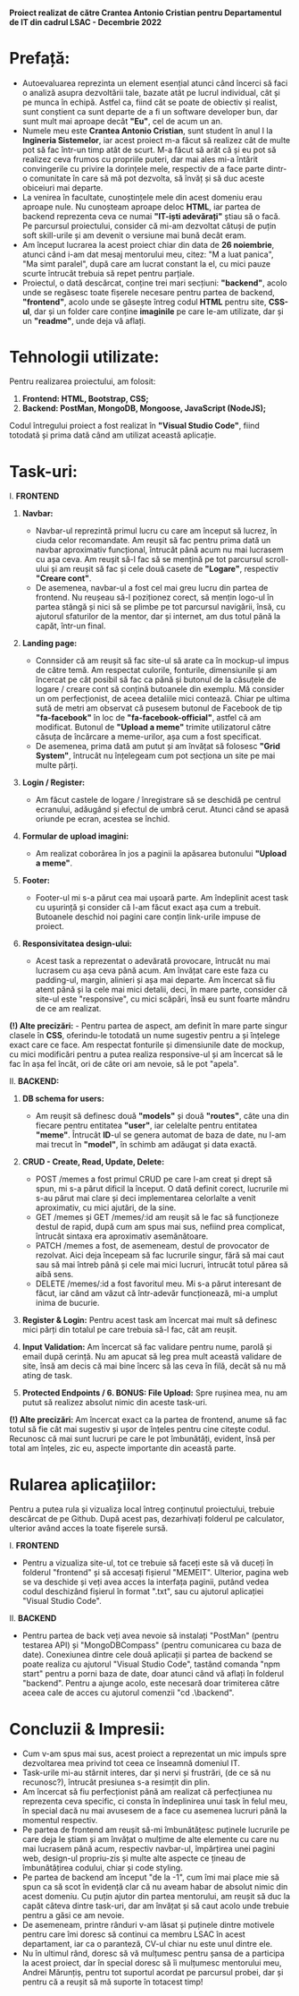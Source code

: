 #### Proiect realizat de către Crantea Antonio Cristian pentru Departamentul de IT din cadrul LSAC - Decembrie 2022

# Prefață:

- Autoevaluarea reprezinta un element esențial atunci când încerci să faci o analiză asupra dezvoltării tale, bazate atât pe lucrul individual, cât și pe munca în echipă. Astfel ca, fiind cât se poate de obiectiv și realist, sunt conștient ca sunt departe de a fi un software developer bun, dar sunt mult mai aproape decât **"Eu"**, cel de acum un an.
- Numele meu este **Crantea Antonio Cristian**, sunt student în anul I la **Ingineria Sistemelor**, iar acest proiect m-a făcut să realizez cât de multe pot să fac într-un timp atât de scurt. M-a făcut să arăt că și eu pot să realizez ceva frumos cu propriile puteri, dar mai ales mi-a întărit convingerile cu privire la dorințele mele, respectiv de a face parte dintr-o comunitate în care să mă pot dezvolta, să învăț și să duc aceste obiceiuri mai departe.
- La venirea în facultate, cunoștințele mele din acest domeniu erau aproape nule. Nu cunoșteam aproape deloc **HTML**, iar partea de backend reprezenta ceva ce numai **"IT-iști adevărați"** știau să o facă. Pe parcursul proiectului, consider că mi-am dezvoltat câtuși de puțin soft skill-urile și am devenit o versiune mai bună decât eram.
- Am început lucrarea la acest proiect chiar din data de **26 noiembrie**, atunci când i-am dat mesaj mentorului meu, citez: "M a luat panica", "Ma simt paralel", după care am lucrat constant la el, cu mici pauze scurte întrucât trebuia să repet pentru parțiale.
- Proiectul, o dată descărcat, conține trei mari secțiuni: **"backend"**, acolo unde se regăsesc toate fișerele necesare pentru partea de backend, **"frontend"**, acolo unde se găsește întreg codul **HTML** pentru site, **CSS-ul**, dar și un folder care conține **imaginile** pe care le-am utilizate, dar și un **"readme"**, unde deja vă aflați.
    
# Tehnologii utilizate:

Pentru realizarea proiectului, am folosit:
1. **Frontend: HTML, Bootstrap, CSS;**
2. **Backend: PostMan, MongoDB, Mongoose, JavaScript (NodeJS);**

Codul întregului proiect a fost realizat în **"Visual Studio Code"**, fiind totodată și prima dată când am utilizat această aplicație.

# Task-uri:

I. **FRONTEND**
1. **Navbar:**
	- Navbar-ul reprezintă primul lucru cu care am început să lucrez, în ciuda celor recomandate. Am reușit să fac pentru prima dată un navbar aproximativ funcțional, întrucât până acum nu mai lucrasem cu așa ceva. Am reușit să-l fac să se mențină pe tot parcursul scroll-ului și am reușit să fac și cele două casete de **"Logare"**, respectiv **"Creare cont"**.
	- De asemenea, navbar-ul a fost cel mai greu lucru din partea de frontend. Nu reușeau să-l poziționez corect, să mențin logo-ul în partea stângă și nici să se plimbe pe tot parcursul navigării, însă, cu ajutorul sfaturilor de la mentor, dar și internet, am dus totul până la capăt, într-un final.

2. **Landing page:**
	- Connsider că am reușit să fac site-ul să arate ca în mockup-ul impus de către temă. Am respectat culorile, fonturile, dimensiunile și am încercat pe cât posibil să fac ca până și butonul de la căsuțele de logare / creare cont să conțină butoanele din exemplu. Mă consider un om perfecționist, de aceea detaliile mici contează. Chiar pe ultima sută de metri am observat că pusesem butonul de Facebook de tip **"fa-facebook"** în loc de **"fa-facebook-official"**, astfel că am modificat. Butonul de **"Upload a meme"** trimite utilizatorul către căsuța de încărcare a meme-urilor, așa cum a fost specificat.
	- De asemenea, prima dată am putut și am învățat să folosesc **"Grid System"**, întrucât nu înțelegeam cum pot secționa un site pe mai multe părți.

3. **Login / Register:**
	- Am făcut castele de logare / înregistrare să se deschidă pe centrul ecranului, adăugând și efectul de umbră cerut. Atunci când se apasă oriunde pe ecran, acestea se închid.

4. **Formular de upload imagini:**
	- Am realizat coborârea în jos a paginii la apăsarea butonului **"Upload a meme"**.

5. **Footer:**
	- Footer-ul mi s-a părut cea mai ușoară parte. Am îndeplinit acest task cu ușurință și consider că l-am făcut exact așa cum a trebuit. Butoanele deschid noi pagini care conțin link-urile impuse de proiect.

6. **Responsivitatea design-ului:**
	- Acest task a reprezentat o adevărată provocare, întrucât nu mai lucrasem cu așa ceva până acum. Am învățat care este faza cu padding-ul, margin, alinieri și așa mai departe. Am încercat să fiu atent până și la cele mai mici detalii, deci, în mare parte, consider că site-ul este "responsive", cu mici scăpări, însă eu sunt foarte mândru de ce am realizat.

**(!) Alte precizări:**
	- Pentru partea de aspect, am definit în mare parte singur clasele în **CSS**, oferindu-le totodată un nume sugestiv pentru a și înțelege exact care ce face. Am respectat fonturile și dimensiunile date de mockup, cu mici modificări pentru a putea realiza responsive-ul și am încercat să le fac în așa fel încât, ori de câte ori am nevoie, să le pot "apela".
	
II. **BACKEND:**
1. **DB schema for users:**
	- Am reușit să definesc două **"models"** și două **"routes"**, câte una din fiecare pentru entitatea **"user"**, iar celelalte pentru entitatea **"meme"**. Întrucât **ID**-ul se genera automat de baza de date, nu l-am mai trecut în **"model"**, în schimb am adăugat și data exactă.

2. **CRUD - Create, Read, Update, Delete:**
	- POST /memes a fost primul CRUD pe care l-am creat și drept să spun, mi s-a părut dificil la început. O dată definit corect, lucrurile mi s-au părut mai clare și deci implementarea celorlalte a venit aproximativ, cu mici ajutări, de la sine.
	- GET /memes și GET /memes/:id am reușit să le fac să funcționeze destul de rapid, după cum am spus mai sus, nefiind prea complicat, întrucât sintaxa era aproximativ asemănătoare.
	- PATCH /memes a fost, de asemeneam, destul de provocator de rezolvat. Aici deja începeam să fac lucrurile singur, fără să mai caut sau să mai întreb până și cele mai mici lucruri, întrucât totul părea să aibă sens.
	- DELETE /memes/:id a fost favoritul meu. Mi s-a părut interesant de făcut, iar când am văzut că într-adevăr funcționează, mi-a umplut inima de bucurie.

3. **Register & Login:**
		Pentru acest task am încercat mai mult să definesc mici părți din totalul pe care trebuia să-l fac, cât am reușit.

4. **Input Validation:**
		Am încercat să fac validare pentru nume, parolă și email după cerință. Nu am apucat să leg prea mult această validare de site, însă am decis că mai bine încerc să las ceva în filă, decât să nu mă ating de task.

5. **Protected Endpoints / 6. BONUS: File Upload:**
		Spre rușinea mea, nu am putut să realizez absolut nimic din aceste task-uri.

**(!) Alte precizări:**
		Am încercat exact ca la partea de frontend, anume să fac totul să fie cât mai sugestiv și ușor de înțeles pentru cine citește codul. Recunosc că mai sunt lucruri pe care le pot îmbunătăți, evident, însă per total am înțeles, zic eu, aspecte importante din această parte.

# Rularea aplicațiilor:

Pentru a putea rula și vizualiza local întreg conținutul proiectului, trebuie descărcat de pe Github. După acest pas, dezarhivați folderul pe calculator, ulterior având acces la toate fișerele sursă.

I. **FRONTEND**
- Pentru a vizualiza site-ul, tot ce trebuie să faceți este să vă duceți în folderul "frontend" și să accesați fișierul "MEMEIT". Ulterior, pagina web se va deschide și veți avea acces la interfața paginii, putând vedea codul deschizând fișierul în format ".txt", sau cu ajutorul aplicației "Visual Studio Code".

II. **BACKEND**
- Pentru partea de back veți avea nevoie să instalați "PostMan" (pentru testarea API) și "MongoDBCompass" (pentru comunicarea cu baza de date). Conexiunea dintre cele două aplicații și partea de backend se poate realiza cu ajutorul "Visual Studio Code", tastând comanda "npm start" pentru a porni baza de date, doar atunci când vă aflați în folderul "backend". Pentru a ajunge acolo, este necesară doar trimiterea către aceea cale de acces cu ajutorul comenzii "cd .\backend\".

# Concluzii & Impresii:
- Cum v-am spus mai sus, acest proiect a reprezentat un mic impuls spre dezvoltarea mea privind tot ceea ce înseamnă domeniul IT.
- Task-urile mi-au stârnit interes, dar și nervi și frustrări, (de ce să nu recunosc?), întrucât presiunea s-a resimțit din plin.
- Am încercat să fiu perfecționist până am realizat că perfecțiunea nu reprezenta ceva specific, ci consta în îndeplinirea unui task în felul meu, în special dacă nu mai avusesem de a face cu asemenea lucruri până la momentul respectiv.
- Pe partea de frontend am reușit să-mi îmbunătățesc puținele lucrurile pe care deja le știam și am învățat o mulțime de alte elemente cu care nu mai lucrasem până acum, respectiv navbar-ul, împărțirea unei pagini web, design-ul propriu-zis și multe alte aspecte ce țineau de îmbunătățirea codului, chiar și code styling.
- Pe partea de backend am început "de la -1", cum îmi mai place mie să spun ca să scot în evidență clar că nu aveam habar de absolut nimic din acest domeniu. Cu puțin ajutor din partea mentorului, am reușit să duc la capăt câteva dintre task-uri, dar am învățat și să caut acolo unde trebuie pentru a găsi ce am nevoie.
- De asemeneam, printre rânduri v-am lăsat și puținele dintre motivele pentru care îmi doresc să continui ca membru LSAC în acest departament, iar ca o paranteză, CV-ul chiar nu este unul dintre ele.
- Nu în ultimul rând, doresc să vă mulțumesc pentru șansa de a participa la acest proiect, dar în special doresc să îi mulțumesc  mentorului meu, Andrei Mărunțiș, pentru tot suportul acordat pe parcursul probei, dar și pentru că a reușit să mă suporte în totacest timp!
